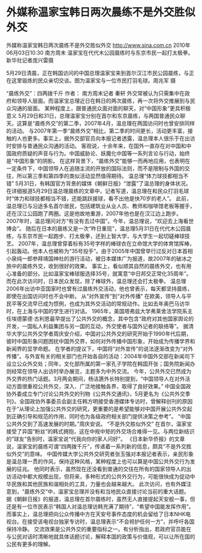 # 外媒称温家宝韩日两次晨练不是外交胜似外交

外媒称温家宝韩日两次晨练不是外交胜似外交
http://www.sina.com.cn  2010年06月03日10:30  南方周末
温家宝在代代木公园晨练时与东京市民一起打太极拳。 新华社记者庞兴雷摄

5月29日清晨，正在韩国访问的中国总理温家宝来到首尔汉江市民公园晨练，与正在这里锻炼的民众亲切交谈。图为温家宝与一位市民打羽毛球。周兆军 摄

“晨练外交”：四两拨千斤
作者： 南方周末记者 秦轩
外交常被认为只需集中在政府和领导人层面。而温家宝总理近日在韩日的两次晨练，再一次将外交推展到与民众沟通的层面。
某种程度上，跟普通民众面对面的聊天，对“中国形象”更具积极意义
5月29日和31日，总理温家宝分别在首尔和东京晨练，与两国普通民众聊天。这算是“晨练外交”的第二季，2007年4月，温总理在两国访问时也曾安排同样的活动。
与2007年第一季“晨练外交”相比，第二季的时间更长，活动更丰富，接触的人也更多。事实上，据外交部官员向本报记者透露，温总理本人很乐于在出访时安排与普通民众沟通的活动。
客观说，十余年来，在国外一直存在对中国和中国政府质疑的声音与行为。中国威胁论、妖魔化中国等一系列言论与行动，始终是“中国形象”的阴影。
在这样背景下，“晨练外交”能够一而再地应用，也表明在一定条件下，中国领导人在追随主流的开放的国际法则，而不是限制与外国的交往，所以第三季和第四季的类似活动显然值得期待。
温总理“体力球技都相当不错”
5月31日，有韩国官方背景的媒体《朝鲜日报》“泄露”了温总理的身体状况。在详细报道5月29日温总理晨练的文章中，记者写道，温总理在和民众打羽毛球时“体力和球技都相当不错，还能跳跃接球，看不出他是快70岁的老人”。
此前，温总理已与沿途多名首尔居民，包括建筑业从业人员、教师和咖啡馆老板等握手，还在汉江公园跑了两圈。这是他故地重游，2007年他也是在汉江边上跑步。
2007年时，温总理问对方“有没有去过中国”。今年，温总理说，“欢迎去上海看世博会”。
随后在日本的晨练又是一次“昨日重现”，温总理5月31日在代代木公园晨练，与东京市民一起跑步、打太极拳，还到上智大学，与大学生一起切磋棒球技艺。
2007年，温总理曾穿着标有35号字样的棒球衣在立命馆大学的体育馆挥棒，引起轰动。他本人也被称为“35号投手”。由于2005年中国曾举行过反对日本首相小泉纯一郎参拜靖国神社的游行活动，被日本媒体广为报道，故2007年的破冰之旅中的晨练外交，收到很好的效果。
事实上，看似顺其自然的晨练外交，也有用心准备的部分。比如温家宝棒球服选择35号，就寓意“中日邦交正常化35周年”。
而在此次访问时，日本民众发现，除了棒球外，温总理还会打太极拳。
温总理2006年出访中亚国家时也曾有过晨练外交活动，他也曾表示，每天都坚持晨练，即使在出国访问时也不会中断。
从“对外宣传”到“对外传播”
在欧美，领导人与平民平等交流早已成为惯例，也成为其外交活动的常规动作。比如去年奥巴马访华时，在上海与中国的学生进行对话。
1965年，美国塔弗兹大学弗莱舍法学院系主任埃德蒙德·古利恩最早提出了公共外交的概念，其中包含“政府对其他国家舆论的开发，一国私人利益集团与另一国的互动，外交使者与国外记者的联络等”。
据清华大学公共外交学者周庆安介绍，中国对公共外交的研究开始于1990年代后期，彼时中国形象问题困扰中国外交界，如何对外传播中国形象，开始成为传播学界和新闻界的显学命题。
在学者的提议下，中国将“对外宣传”的说法逐渐改变为“对外传播”。与外宣有关的相关部门也开始各自的活动：2004年中国外交部在新闻司下设立公众外交处；同年，文化部所属的第一家孔子学院在韩国开张；国务院新闻办则经常在领导人出访时举办展览，主题多为中外交流。
今年，公共外交已然成为外交界的热门话题。3月两会期间，杨洁篪外长特别提到，“中国领导人在对外活动方面很重视公共外交，深入、广泛地接触各界，取得了良好效果。”
中国全国政协外委成立专门讨论公共外交的刊物《公共外交通讯》，5月更名为《公共外交季刊》。全国政协外事委员会副主任韩方明接受香港媒体专访时，曾解释创刊的原因在于“从理论上加强公共外交的研究，更重要的是希望能够对中国开展公共外交起到正确引导和规范的作用，同时也为各级政府相关部门提供决策之参考”。
“中国公共外交到了高速发展的时期。”周庆安说。
“不是外交胜似外交”
在首尔，温家宝接受了异国“粉丝”的韩式拥抱，这在中规中矩的外交场合难得一见。与两位新结识的“球友”告别时，温家宝说“代我向你的家人问好”。
《日本新华侨报》的文章说，温家宝的晨练可谓“四两拨千斤”，传递着一系列新的信息，颇具“不是外交胜似外交”的意味。
中国传媒大学公共外交研究者张玉强对本报记者表示，亲民形象是温总理一贯的作风，保持这种风格，某种程度上也可以算是中国公共外交行为发展的征兆。
他同时表示，虽然现在还没看到普通的交往在所有的国家领导人的出访活动中都大规模出现，但将来，多种形式的公共外交行为，可能很快成为促动中华民族和其他民族和谐相处的工具，力量也会越来越大。
此次访问，也有外媒注意到，“晨练外交”中，温家宝总理并没有和当地民众直接讨论当前的重大话题。
据《朝鲜日报》的报道，温总理在首尔晨练时，虽然无人直接提起天安舰一事，但还是有一位市民表示“韩国人对温总理访韩充满了期待”，“希望中国能发挥作用”。
而事实上，温总理把向公众传播中方在天安号事件态度的机会留给了日本NHK电视台。在接受该电视台独家专访时，温总理表示“不会袒护任何一方”，并呼吁各国保持冷静。
交流效果是公共外交的重要指标之一。有分析指出，若政府官员能在与公民对话时清晰地就具体话题讨论，解释本国的政策与价值观，可以让所在国的公民有更多的理解。

